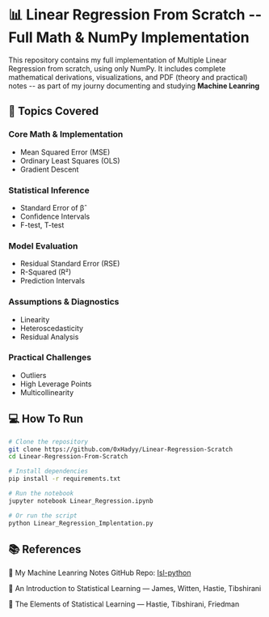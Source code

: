 # 📊 Linear Regression From Scratch -- Full Math & NumPy Implementation

This repository contains my full implementation of Multiple Linear Regression from scratch, using only NumPy. It includes complete mathematical derivations, visualizations, and PDF (theory and practical) notes -- as part of my journy documenting and studying **Machine Leanring**


## 📐 Topics Covered

###  Core Math & Implementation
- Mean Squared Error (MSE)
- Ordinary Least Squares (OLS)
- Gradient Descent

### Statistical Inference 
- Standard Error of β̂
- Confidence Intervals
- F-test, T-test

### Model Evaluation
- Residual Standard Error (RSE)
- R-Squared (R²)
- Prediction Intervals

### Assumptions & Diagnostics
- Linearity
- Heteroscedasticity
- Residual Analysis

### Practical Challenges 
- Outliers
- High Leverage Points
- Multicollinearity

## 💻 How To Run

```bash
# Clone the repository 
git clone https://github.com/0xHadyy/Linear-Regression-Scratch
cd Linear-Regression-From-Scratch

# Install dependencies 
pip install -r requirements.txt

# Run the notebook
jupyter notebook Linear_Regression.ipynb

# Or run the script
python Linear_Regression_Implentation.py
```
## 📚 References

🔗 My Machine Leanring Notes GitHub Repo: [Isl-python](https://github.com/0xHadyy/Linear-Regression-From-Scratch)

📘 An Introduction to Statistical Learning — James, Witten, Hastie, Tibshirani

📗 The Elements of Statistical Learning — Hastie, Tibshirani, Friedman

